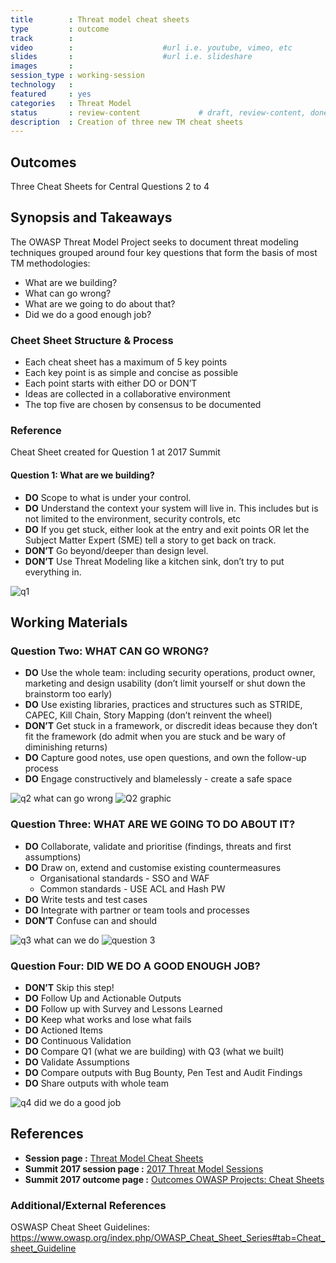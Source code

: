 ```yaml
---
title        : Threat model cheat sheets
type         : outcome
track        :
video        :                    #url i.e. youtube, vimeo, etc
slides       :                    #url i.e. slideshare
images       :
session_type : working-session   
technology   :
featured     : yes
categories   : Threat Model                    
status       : review-content             # draft, review-content, done
description  : Creation of three new TM cheat sheets
---
```




## Outcomes
Three Cheat Sheets for Central Questions 2 to 4

## Synopsis and Takeaways 

The OWASP Threat Model Project seeks to document threat modeling techniques grouped around four key questions that form the basis of most TM methodologies:

- What are we building?
- What can go wrong?
- What are we going to do about that?
- Did we do a good enough job?

### Cheet Sheet Structure & Process

- Each cheat sheet has a maximum of 5 key points
- Each key point is as simple and concise as possible
- Each point starts with either DO or DON’T
- Ideas are collected in a collaborative environment
- The top five are chosen by consensus to be documented

### Reference
Cheat Sheet created for Question 1 at 2017 Summit

#### Question 1: What are we building?

- **DO** Scope to what is under your control.
- **DO** Understand the context your system will live in. This includes but is not limited to the environment, security controls, etc
- **DO** If you get stuck, either look at the entry and exit points OR let the Subject Matter Expert (SME) tell a story to get back on track.
- **DON’T** Go beyond/deeper than design level.
- **DON’T** Use Threat Modeling like a kitchen sink, don’t try to put everything in.

![q1](https://user-images.githubusercontent.com/39884432/41194889-2c6d9e80-6c23-11e8-8bac-88235c5423cd.jpg)

## Working Materials

### Question Two: WHAT CAN GO WRONG?

- **DO** Use the whole team: including security operations, product owner, marketing and design usability (don’t limit yourself or shut down the brainstorm too early)
- **DO** Use existing libraries, practices and structures such as STRIDE, CAPEC, Kill Chain, Story Mapping (don’t reinvent the wheel)
- **DON’T** Get stuck in a framework, or discredit ideas because they don’t fit the framework (do admit when you are stuck and be wary of diminishing returns)
- **DO** Capture good notes, use open questions, and own the follow-up process 
- **DO** Engage constructively and blamelessly - create a safe space 

![q2 what can go wrong](https://user-images.githubusercontent.com/39884432/41194977-14b4d3f6-6c25-11e8-8458-2c6747bd266c.jpg)
![Q2 graphic](https://user-images.githubusercontent.com/39884432/41194945-372503ee-6c24-11e8-99f8-89847d3efd46.jpg)

### Question Three: WHAT ARE WE GOING TO DO ABOUT IT?

- **DO** Collaborate, validate and prioritise (findings, threats and first assumptions)
- **DO** Draw on, extend and customise existing countermeasures
  - Organisational standards - SSO and WAF
  - Common standards - USE ACL and Hash PW
- **DO** Write tests and test cases
- **DO** Integrate with partner or team tools and processes
- **DON’T** Confuse can and should

![q3 what can we do](https://user-images.githubusercontent.com/39884432/41195029-2aee353a-6c26-11e8-995a-247bbfe62865.jpg)
![question 3](https://user-images.githubusercontent.com/39884432/41195031-3b61ad3e-6c26-11e8-92ee-268e15de0a7b.jpg)


### Question Four: DID WE DO A GOOD ENOUGH JOB?

- **DON’T** Skip this step!
- **DO** Follow Up and Actionable Outputs
- **DO** Follow up with Survey and Lessons Learned
- **DO** Keep what works and lose what fails
- **DO** Actioned Items
- **DO** Continuous Validation
- **DO** Compare Q1 (what we are building) with Q3 (what we built)
- **DO** Validate Assumptions
- **DO** Compare outputs with Bug Bounty, Pen Test and Audit Findings
- **DO** Share outputs with whole team

![q4 did we do a good job](https://user-images.githubusercontent.com/39884432/41195046-80e7b3b2-6c26-11e8-8964-be83aff3f56d.jpg)


## References 

- **Session page :** [Threat Model Cheat Sheets](https://open-security-summit.org/tracks/threat-model/working-sessions/tm-cheatsheets/)
- **Summit 2017 session page :** [2017 Threat Model Sessions](https://owaspsummit.org/Working-Sessions/Threat-Model/index.html)
- **Summit 2017 outcome page :** [Outcomes OWASP Projects: Cheat Sheets](https://owaspsummit.org/Outcomes/Owasp-Projects/Cheatsheets.html)

### Additional/External References
OSWASP Cheat Sheet Guidelines: https://www.owasp.org/index.php/OWASP_Cheat_Sheet_Series#tab=Cheat_sheet_Guideline

